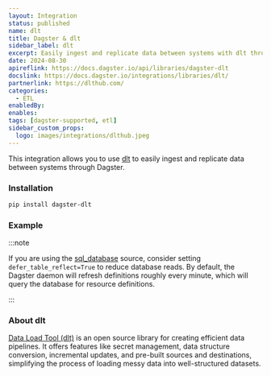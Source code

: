 ```yaml
---
layout: Integration
status: published
name: dlt
title: Dagster & dlt
sidebar_label: dlt
excerpt: Easily ingest and replicate data between systems with dlt through Dagster.
date: 2024-08-30
apireflink: https://docs.dagster.io/api/libraries/dagster-dlt
docslink: https://docs.dagster.io/integrations/libraries/dlt/
partnerlink: https://dlthub.com/
categories:
  - ETL
enabledBy:
enables:
tags: [dagster-supported, etl]
sidebar_custom_props:
  logo: images/integrations/dlthub.jpeg
---
```


This integration allows you to use [dlt](https://dlthub.com/) to easily ingest and replicate data between systems through Dagster.

### Installation

```bash
pip install dagster-dlt
```

### Example

<CodeExample path="docs_snippets/docs_snippets/integrations/dlt.py" language="python" />

:::note

If you are using the [sql_database](https://dlthub.com/docs/api_reference/dlt/sources/sql_database/__init__) source, consider setting `defer_table_reflect=True` to reduce database reads. By default, the Dagster daemon will refresh definitions roughly every minute, which will query the database for resource definitions.

:::

### About dlt

[Data Load Tool (dlt)](https://dlthub.com/) is an open source library for creating efficient data pipelines. It offers features like secret management, data structure conversion, incremental updates, and pre-built sources and destinations, simplifying the process of loading messy data into well-structured datasets.
